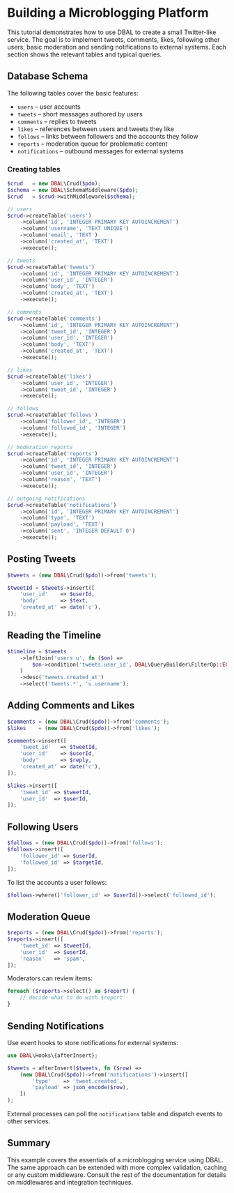 # Building a Microblogging Platform

This tutorial demonstrates how to use DBAL to create a small Twitter-like service. The goal is to implement tweets, comments, likes, following other users, basic moderation and sending notifications to external systems. Each section shows the relevant tables and typical queries.

## Database Schema

The following tables cover the basic features:

- `users` – user accounts
- `tweets` – short messages authored by users
- `comments` – replies to tweets
- `likes` – references between users and tweets they like
- `follows` – links between followers and the accounts they follow
- `reports` – moderation queue for problematic content
- `notifications` – outbound messages for external systems

### Creating tables
```php
$crud   = new DBAL\Crud($pdo);
$schema = new DBAL\SchemaMiddleware($pdo);
$crud   = $crud->withMiddleware($schema);

// users
$crud->createTable('users')
    ->column('id', 'INTEGER PRIMARY KEY AUTOINCREMENT')
    ->column('username', 'TEXT UNIQUE')
    ->column('email', 'TEXT')
    ->column('created_at', 'TEXT')
    ->execute();

// tweets
$crud->createTable('tweets')
    ->column('id', 'INTEGER PRIMARY KEY AUTOINCREMENT')
    ->column('user_id', 'INTEGER')
    ->column('body', 'TEXT')
    ->column('created_at', 'TEXT')
    ->execute();

// comments
$crud->createTable('comments')
    ->column('id', 'INTEGER PRIMARY KEY AUTOINCREMENT')
    ->column('tweet_id', 'INTEGER')
    ->column('user_id', 'INTEGER')
    ->column('body', 'TEXT')
    ->column('created_at', 'TEXT')
    ->execute();

// likes
$crud->createTable('likes')
    ->column('user_id', 'INTEGER')
    ->column('tweet_id', 'INTEGER')
    ->execute();

// follows
$crud->createTable('follows')
    ->column('follower_id', 'INTEGER')
    ->column('followed_id', 'INTEGER')
    ->execute();

// moderation reports
$crud->createTable('reports')
    ->column('id', 'INTEGER PRIMARY KEY AUTOINCREMENT')
    ->column('tweet_id', 'INTEGER')
    ->column('user_id', 'INTEGER')
    ->column('reason', 'TEXT')
    ->execute();

// outgoing notifications
$crud->createTable('notifications')
    ->column('id', 'INTEGER PRIMARY KEY AUTOINCREMENT')
    ->column('type', 'TEXT')
    ->column('payload', 'TEXT')
    ->column('sent', 'INTEGER DEFAULT 0')
    ->execute();
```

## Posting Tweets
```php
$tweets = (new DBAL\Crud($pdo))->from('tweets');

$tweetId = $tweets->insert([
    'user_id'    => $userId,
    'body'       => $text,
    'created_at' => date('c'),
]);
```

## Reading the Timeline
```php
$timeline = $tweets
    ->leftJoin('users u', fn ($on) =>
        $on->condition('tweets.user_id', DBAL\QueryBuilder\FilterOp::EQF, 'u.id')
    )
    ->desc('tweets.created_at')
    ->select('tweets.*', 'u.username');
```

## Adding Comments and Likes
```php
$comments = (new DBAL\Crud($pdo))->from('comments');
$likes    = (new DBAL\Crud($pdo))->from('likes');

$comments->insert([
    'tweet_id'   => $tweetId,
    'user_id'    => $userId,
    'body'       => $reply,
    'created_at' => date('c'),
]);

$likes->insert([
    'tweet_id' => $tweetId,
    'user_id'  => $userId,
]);
```

## Following Users
```php
$follows = (new DBAL\Crud($pdo))->from('follows');
$follows->insert([
    'follower_id' => $userId,
    'followed_id' => $targetId,
]);
```

To list the accounts a user follows:
```php
$follows->where(['follower_id' => $userId])->select('followed_id');
```

## Moderation Queue
```php
$reports = (new DBAL\Crud($pdo))->from('reports');
$reports->insert([
    'tweet_id' => $tweetId,
    'user_id'  => $userId,
    'reason'   => 'spam',
]);
```

Moderators can review items:
```php
foreach ($reports->select() as $report) {
    // decide what to do with $report
}
```

## Sending Notifications
Use event hooks to store notifications for external systems:
```php
use DBAL\Hooks\{afterInsert};

$tweets = afterInsert($tweets, fn ($row) =>
    (new DBAL\Crud($pdo))->from('notifications')->insert([
        'type'    => 'tweet.created',
        'payload' => json_encode($row),
    ])
);
```
External processes can poll the `notifications` table and dispatch events to other services.

## Summary

This example covers the essentials of a microblogging service using DBAL. The same approach can be extended with more complex validation, caching or any custom middleware. Consult the rest of the documentation for details on middlewares and integration techniques.

